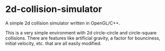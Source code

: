 # 2d-collision-simulator
A simple 2d collision simulator written in OpenGL/C++.

This is a very simple environment with 2d circle-circle and circle-square collisions. There are features like artificial gravity, a factor for bounciness, initial velocity, etc. that are all easily modified.

